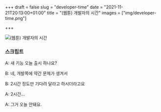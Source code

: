 +++
draft = false
slug = "developer-time"
date = "2021-11-21T20:13:00+01:00"
title = "(웹툰) 개발자의 시간"
images = ["img/developer-time.png"]

+++

<img src="/img/developer-time.png" alt="(웹툰) 개발자의 시간" />

### 스크립트

A: 새 기능 오늘 출시 하나요?

B: 네, 개발쪽에 약간 문제가 생겨서

B: 2시간 정도만 기다려 달라고 하시더라고요

A: 2시간…

A: 그거 오늘 안돼요.